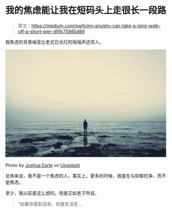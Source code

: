 # 我的焦虑能让我在短码头上走很长一段路

> 原文：<https://medium.com/swlh/my-anxiety-can-take-a-long-walk-off-a-short-pier-d9fb75985d89>

我焦虑的背景噪音比老式日光灯的嗡嗡声还烦人。

![](img/eaa660f36a6c7c1786ccbe023f418e49.png)

Photo by [Joshua Earle](https://unsplash.com/@joshuaearle?utm_source=unsplash&utm_medium=referral&utm_content=creditCopyText) on [Unsplash](https://unsplash.com/search/photos/short-pier?utm_source=unsplash&utm_medium=referral&utm_content=creditCopyText)

总体来说，我不是一个焦虑的人。事实上，更多的时候，我是在与抑郁抗争，而不是焦虑。

至少，我以前是这么想的。但是正如老子所说，

> “如果你感到沮丧，你是生活在…